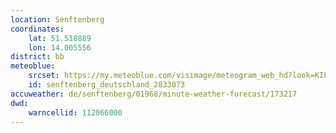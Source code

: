 ```yaml
---
location: Senftenberg
coordinates:
    lat: 51.518889
    lon: 14.005556
district: bb
meteoblue:
    srcset: https://my.meteoblue.com/visimage/meteogram_web_hd?look=KILOMETER_PER_HOUR%2CCELSIUS%2CMILLIMETER&apikey=5838a18e295d&temperature=C&windspeed=kmh&precipitationamount=mm&winddirection=3char&city=Senftenberg&iso2=de&lat=51.5252&lon=14.0016&asl=104&tz=Europe%2FBerlin&lang=de&sig=8cf90774bb3c2bb049ed8f4e481d1b66
    id: senftenberg_deutschland_2833073
accuweather: de/senftenberg/01968/minute-weather-forecast/173217
dwd:
    warncellid: 112066000
---
```

